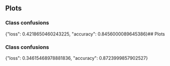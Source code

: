 ## Plots
### Class confusions
{"loss": 0.4218650460243225, "accuracy": 0.8456000089645386}## Plots
### Class confusions
{"loss": 0.34615468978881836, "accuracy": 0.8723999857902527}